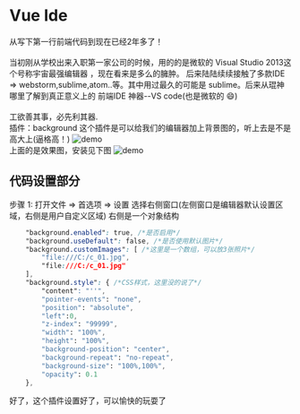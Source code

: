 # Vue Ide

从写下第一行前端代码到现在已经2年多了！ </br>
</br>
当初刚从学校出来入职第一家公司的时候，用的的是微软的 Visual Studio 2013这个号称宇宙最强编辑器
，现在看来是多么的臃肿。 后来陆陆续续接触了多款IDE => webstorm,sublime,atom..等。其中用过最久的可能是
sublime。后来从琨神哪里了解到真正意义上的 前端IDE 神器--VS code(也是微软的 :smile:)
</br>
</br>
工欲善其事，必先利其器.
</br>
插件：background  这个插件是可以给我们的编辑器加上背景图的，听上去是不是高大上(逼格高！)
![demo](../.vuepress/public/img/vue/1.png)
</br>
上面的是效果图，安装见下图
![demo](../.vuepress/public/img/vue/2.png)

## 代码设置部分

步骤 1: 打开文件 => 首选项 => 设置 选择右侧窗口(左侧窗口是编辑器默认设置区域，右侧是用户自定义区域) 右侧是一个对象结构

```css
    "background.enabled": true, /*是否启用*/
    "background.useDefault": false, /*是否使用默认图片*/
    "background.customImages": [ /*这里是一个数组，可以放3张照片*/
        "file:///C:/c_01.jpg",
        "file:///C:/c_01.jpg"
    ],
    "background.style": { /*CSS样式，这里没的说了*/
        "content": "''",
        "pointer-events": "none",
        "position": "absolute",
        "left":0,
        "z-index": "99999",
        "width": "100%",
        "height": "100%",
        "background-position": "center",
        "background-repeat": "no-repeat",
        "background-size": "100%,100%",
        "opacity": 0.1
    },
```

好了，这个插件设置好了，可以愉快的玩耍了